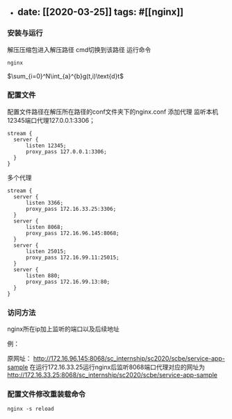 - date: [[2020-03-25]]
  tags:  #[[nginx]] 
  ---
### 安装与运行

解压压缩包进入解压路径 
cmd切换到该路径 
运行命令

```cmd
nginx
```

$\sum_{i=0}^N\int_{a}^{b}g(t,i)\text{d}t$
### 配置文件

配置文件路径在解压所在路径的conf文件夹下的nginx.conf
添加代理 
监听本机12345端口代理127.0.0.1:3306；

````lombok.config
stream {
  server {
      listen 12345;
      proxy_pass 127.0.0.1:3306;
  }
}
````

多个代理

```
stream {
  server {
      listen 3366;
      proxy_pass 172.16.33.25:3306;
  }
  server {
      listen 8068;
      proxy_pass 172.16.96.145:8068;
  }
  server {
      listen 25015;
      proxy_pass 172.16.99.11:25015;
  }
  server {
      listen 880;
      proxy_pass 172.16.99.13:80;
  }
}
```
### 访问方法

nginx所在ip加上监听的端口以及后续地址

例：

原网址： http://172.16.96.145:8068/sc_internship/sc2020/scbe/service-app-sample
在运行172.16.33.25运行nginx后监听8068端口代理对应的网址为
http://172.16.33.25:8068/sc_internship/sc2020/scbe/service-app-sample
### 配置文件修改重装载命令

```lombok.config
nginx -s reload
```